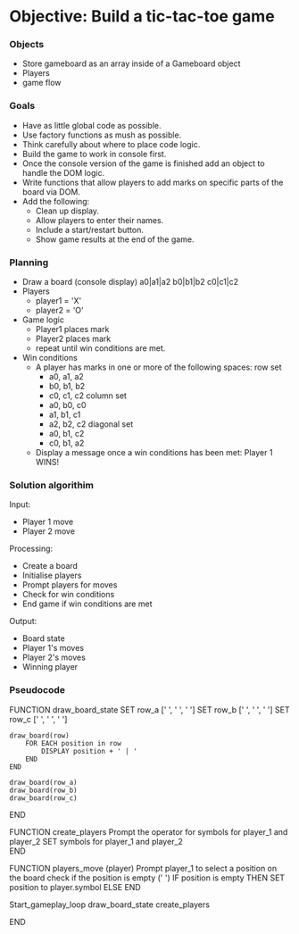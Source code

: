 # Objective: Build a tic-tac-toe game

### Objects
- Store gameboard as an array inside of a Gameboard object
- Players 
- game flow

### Goals
- Have as little global code as possible.
- Use factory functions as mush as possible.
- Think carefully about where to place code logic.
- Build the game to work in console first.
- Once the console version of the game is finished add an object to handle the DOM logic.
- Write functions that allow players to add marks on specific parts of the board via DOM.
- Add the following:
    - Clean up display.
    - Allow players to enter their names.
    - Include a start/restart button.
    - Show game results at the end of the game.

### Planning
- Draw a board (console display)
    a0|a1|a2
    b0|b1|b2
    c0|c1|c2
- Players
    - player1 = 'X'
    - player2 = 'O'
- Game logic
    - Player1 places mark
    - Player2 places mark
    - repeat until win conditions are met.
- Win conditions
    - A player has marks in one or more of the following spaces:
        row set
        - a0, a1, a2
        - b0, b1, b2
        - c0, c1, c2
        column set
        - a0, b0, c0
        - a1, b1, c1
        - a2, b2, c2
        diagonal set
        - a0, b1, c2
        - c0, b1, a2
    - Display a message once a win conditions has been met: Player 1 WINS!

### Solution algorithim
Input:
- Player 1 move
- Player 2 move

Processing:
- Create a board
- Initialise players
- Prompt players for moves
- Check for win conditions
- End game if win conditions are met

Output:
- Board state
- Player 1's moves
- Player 2's moves
- Winning player

### Pseudocode
FUNCTION draw_board_state
    SET row_a [' ', ' ', ' ']
    SET row_b [' ', ' ', ' ']
    SET row_c [' ', ' ', ' ']

    draw_board(row)
        FOR EACH position in row
            DISPLAY position + ' | '
        END
    END

    draw_board(row_a)
    draw_board(row_b)
    draw_board(row_c)
END

FUNCTION create_players
    Prompt the operator for symbols for player_1 and player_2
    SET symbols for player_1 and player_2    
END

FUNCTION players_move (player)
    Prompt player_1 to select a position on the board
    check if the position is empty (' ')
    IF position is empty THEN
        SET position to player.symbol
    ELSE 
END

Start_gameplay_loop
    draw_board_state
    create_players
    
END